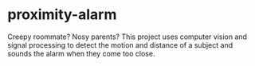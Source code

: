 # proximity-alarm
Creepy roommate? Nosy parents? This project uses computer vision and signal processing to detect the motion and distance of a subject and sounds the alarm when they come too close.
